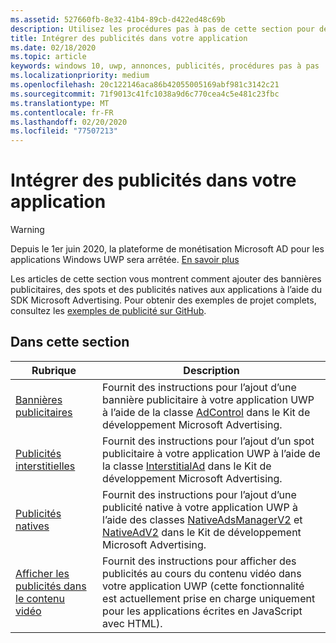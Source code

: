 ```yaml
---
ms.assetid: 527660fb-8e32-41b4-89cb-d422ed48c69b
description: Utilisez les procédures pas à pas de cette section pour découvrir comment ajouter des bannières publicitaires, des spots et des publicités natives aux applications à l’aide du SDK Microsoft Advertising.
title: Intégrer des publicités dans votre application
ms.date: 02/18/2020
ms.topic: article
keywords: windows 10, uwp, annonces, publicités, procédures pas à pas
ms.localizationpriority: medium
ms.openlocfilehash: 20c122146aca86b42055005169abf981c3142c21
ms.sourcegitcommit: 71f9013c41fc1038a9d6c770cea4c5e481c23fbc
ms.translationtype: MT
ms.contentlocale: fr-FR
ms.lasthandoff: 02/20/2020
ms.locfileid: "77507213"
---
```

# <a name="implement-ads-in-your-app"></a>Intégrer des publicités dans votre application

>[!WARNING]
> Depuis le 1er juin 2020, la plateforme de monétisation Microsoft AD pour les applications Windows UWP sera arrêtée. [En savoir plus](https://social.msdn.microsoft.com/Forums/windowsapps/en-US/db8d44cb-1381-47f7-94d3-c6ded3fea36f/microsoft-ad-monetization-platform-shutting-down-june-1st?forum=aiamgr)

Les articles de cette section vous montrent comment ajouter des bannières publicitaires, des spots et des publicités natives aux applications à l’aide du SDK Microsoft Advertising. Pour obtenir des exemples de projet complets, consultez les [exemples de publicité sur GitHub](https://github.com/Microsoft/Windows-universal-samples/tree/master/Samples/Advertising).

## <a name="in-this-section"></a>Dans cette section

|  Rubrique    | Description |               
|----------|-------|
| [Bannières publicitaires](banner-ads.md)     | Fournit des instructions pour l’ajout d’une bannière publicitaire à votre application UWP à l’aide de la classe [AdControl](https://docs.microsoft.com/uwp/api/microsoft.advertising.winrt.ui.adcontrol) dans le Kit de développement Microsoft Advertising.        |
| [Publicités interstitielles](interstitial-ads.md)    | Fournit des instructions pour l’ajout d’un spot publicitaire à votre application UWP à l’aide de la classe [InterstitialAd](https://docs.microsoft.com/uwp/api/microsoft.advertising.winrt.ui.interstitialad) dans le Kit de développement Microsoft Advertising.       |
| [Publicités natives](native-ads.md)       | Fournit des instructions pour l’ajout d’une publicité native à votre application UWP à l’aide des classes [NativeAdsManagerV2](https://docs.microsoft.com/uwp/api/microsoft.advertising.winrt.ui.nativeadsmanagerv2) et [NativeAdV2](https://docs.microsoft.com/uwp/api/microsoft.advertising.winrt.ui.nativeadv2) dans le Kit de développement Microsoft Advertising.  |
| [Afficher les publicités dans le contenu vidéo](add-advertisements-to-video-content.md)     |  Fournit des instructions pour afficher des publicités au cours du contenu vidéo dans votre application UWP (cette fonctionnalité est actuellement prise en charge uniquement pour les applications écrites en JavaScript avec HTML). |



 

 
